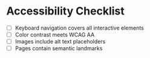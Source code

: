 # Accessibility Checklist
- [ ] Keyboard navigation covers all interactive elements
- [ ] Color contrast meets WCAG AA
- [ ] Images include alt text placeholders
- [ ] Pages contain semantic landmarks
